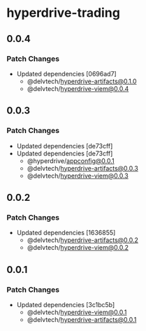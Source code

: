 # hyperdrive-trading

## 0.0.4

### Patch Changes

- Updated dependencies [0696ad7]
  - @delvtech/hyperdrive-artifacts@0.1.0
  - @delvtech/hyperdrive-viem@0.0.4

## 0.0.3

### Patch Changes

- Updated dependencies [de73cff]
- Updated dependencies [de73cff]
  - @hyperdrive/appconfig@0.0.1
  - @delvtech/hyperdrive-artifacts@0.0.3
  - @delvtech/hyperdrive-viem@0.0.3

## 0.0.2

### Patch Changes

- Updated dependencies [1636855]
  - @delvtech/hyperdrive-artifacts@0.0.2
  - @delvtech/hyperdrive-viem@0.0.2

## 0.0.1

### Patch Changes

- Updated dependencies [3c1bc5b]
  - @delvtech/hyperdrive-viem@0.0.1
  - @delvtech/hyperdrive-artifacts@0.0.1
